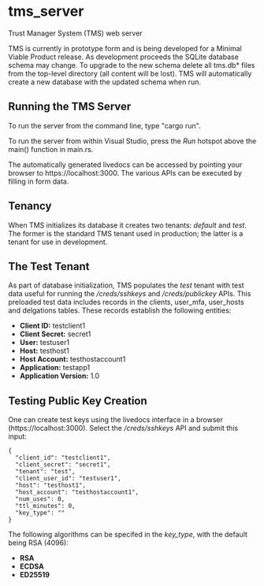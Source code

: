 # tms_server

Trust Manager System (TMS) web server

TMS is currently in prototype form and is being developed for a Minimal Viable Product release.  As development proceeds the SQLite database schema may change.  To upgrade to the new schema delete all tms.db* files from the top-level directory (all content will be lost).  TMS will automatically create a new database with the updated schema when run.

## Running the TMS Server

To run the server from the command line, type "cargo run".

To run the server from within Visual Studio, press the *Run* hotspot above the main() function in main.rs.

The automatically generated livedocs can be accessed by pointing your browser to https://localhost:3000.  The various APIs can be executed by filling in form data.

## Tenancy 

When TMS initializes its database it creates two tenants: *default* and *test*.  The former is the standard TMS tenant used in production; the latter is a tenant for use in development.   

## The Test Tenant

As part of database initialization, TMS populates the *test* tenant with test data useful for running the */creds/sshkeys* and */creds/publickey* APIs.  This preloaded test data includes records in the clients, user_mfa, user_hosts and delgations tables.  These records establish the following entities:

- **Client ID:** testclient1
- **Client Secret:** secret1
- **User:** testuser1
- **Host:** testhost1
- **Host Account:** testhostaccount1
- **Application:** testapp1
- **Application Version:** 1.0

## Testing Public Key Creation

One can create test keys using the livedocs interface in a browser (https://localhost:3000).  Select the */creds/sshkeys* API and submit this input:

```
{
  "client_id": "testclient1",
  "client_secret": "secret1",
  "tenant": "test",
  "client_user_id": "testuser1",
  "host": "testhost1",
  "host_account": "testhostaccount1",
  "num_uses": 0,
  "ttl_minutes": 0,
  "key_type": ""
}        
```

The following algorithms can be specifed in the *key_type*, with the default being RSA (4096):

- **RSA**
- **ECDSA**
- **ED25519**


 
